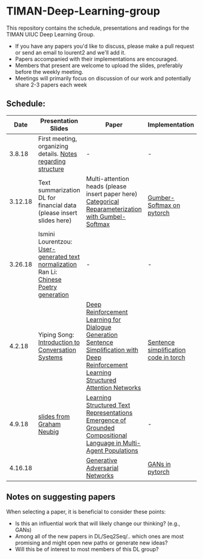 # TIMAN-Deep-Learning-group
This repository contains the schedule, presentations and readings for the TIMAN UIUC Deep Learning Group.
- If you have any papers you'd like to discuss, please make a pull request or send an email to lourent2 and we'll add it. 
- Papers accompanied with their implementations are encouraged.
- Members that present are welcome to upload the slides, preferably before the weekly meeting.
- Meetings will primarily focus on discussion of our work and potentially share 2-3 papers each week


## Schedule:


| Date  | Presentation Slides | Paper | Implementation |
| ------------- | ------------- |------------- |------------- |
| 3.8.18  | First meeting, organizing details. [Notes regarding structure](https://gist.github.com/Isminoula/91b4ff677822eb34945edf9a96dcc514)  | - | -  |
| 3.12.18  | Text summarization <br> DL for financial data <br> (please insert slides here)  |  Multi-attention heads (please insert paper here) <br> [Categorical Reparameterization with Gumbel-Softmax](https://arxiv.org/abs/1611.01144) | <br> [Gumber-Softmax on pytorch](https://github.com/pytorch/pytorch/pull/3341) |
| 3.26.18  | Ismini Lourentzou: [User-generated text normalization](https://github.com/TIMAN-group/TIMAN-Deep-Learning-group/blob/master/Text_Normalization_presentation.pdf) <br> Ran Li: [Chinese Poetry generation](https://github.com/TIMAN-group/TIMAN-Deep-Learning-group/blob/master/Chinese_Poetry_Gen.pdf)  | - | -  |
| 4.2.18  | Yiping Song: [Introduction to Conversation Systems](https://github.com/TIMAN-group/TIMAN-Deep-Learning-group/blob/master/introduction-to-CS.pdf) | [Deep Reinforcement Learning for Dialogue Generation](https://arxiv.org/abs/1606.01541) <br> [Sentence Simplification with Deep Reinforcement Learning](https://arxiv.org/abs/1703.10931) <br> [Structured Attention Networks](https://openreview.net/pdf?id=HkE0Nvqlg) | <br> [Sentence simplification code in torch](https://github.com/XingxingZhang/dress) |
| 4.9.18  | [slides from Graham Neubig](http://phontron.com/class/nn4nlp2017/assets/slides/nn4nlp-16-rl.pdf) | [Learning Structured Text Representations](https://arxiv.org/abs/1705.09207) <br> [Emergence of Grounded Compositional Language in Multi-Agent Populations](https://arxiv.org/abs/1703.04908) | - |
| 4.16.18  |  | [Generative Adversarial Networks](https://arxiv.org/abs/1406.2661) | [GANs in pytorch](https://medium.com/@devnag/generative-adversarial-networks-gans-in-50-lines-of-code-pytorch-e81b79659e3f)|


## Notes on suggesting papers
When selecting a paper, it is beneficial to consider these points: 
- Is this an influential work that will likely change our thinking? (e.g., GANs)
- Among all of the new papers in DL/Seq2Seq/.. which ones are most promising and might open new paths or generate new ideas?
- Will this be of interest to most members of this DL group?

